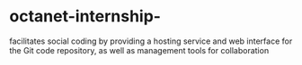 # octanet-internship-
 facilitates social coding by providing a hosting service and web interface for the Git code repository, as well as management tools for collaboration
